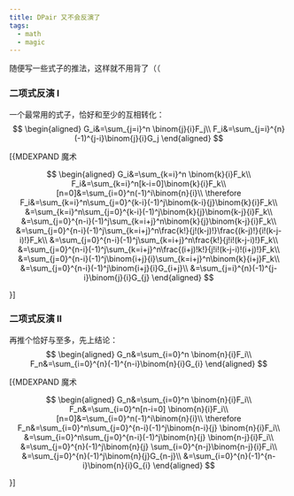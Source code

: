 ```yaml
---
title: DPair 又不会反演了
tags:
  - math
  - magic
---
```


随便写一些式子的推法，这样就不用背了（（

### 二项式反演 I

一个最常用的式子，恰好和至少的互相转化：
$$
\begin{aligned}
G_i&=\sum_{j=i}^n \binom{j}{i}F_j\\
F_i&=\sum_{j=i}^{n}(-1)^{j-i}\binom{j}{i}G_j
\end{aligned}
$$

[{MDEXPAND 魔术

$$
\begin{aligned}
G_i&=\sum_{k=i}^n \binom{k}{i}F_k\\
F_i&=\sum_{k=i}^n[k-i=0]\binom{k}{i}F_k\\
[n=0]&=\sum_{i=0}^n(-1)^i\binom{n}{i}\\
\therefore F_i&=\sum_{k=i}^n\sum_{j=0}^{k-i}(-1)^j\binom{k-i}{j}\binom{k}{i}F_k\\
&=\sum_{k=i}^n\sum_{j=0}^{k-i}(-1)^j\binom{k}{j}\binom{k-j}{i}F_k\\
&=\sum_{j=0}^{n-i}(-1)^j\sum_{k=i+j}^n\binom{k}{j}\binom{k-j}{i}F_k\\
&=\sum_{j=0}^{n-i}(-1)^j\sum_{k=i+j}^n\frac{k!}{j!(k-j)!}\frac{(k-j)!}{i!(k-j-i)!}F_k\\
&=\sum_{j=0}^{n-i}(-1)^j\sum_{k=i+j}^n\frac{k!}{j!i!(k-j-i)!}F_k\\
&=\sum_{j=0}^{n-i}(-1)^j\sum_{k=i+j}^n\frac{(i+j)!k!}{j!i!(k-j-i)!(i+j)!}F_k\\
&=\sum_{j=0}^{n-i}(-1)^j\binom{i+j}{i}\sum_{k=i+j}^n\binom{k}{i+j}F_k\\
&=\sum_{j=0}^{n-i}(-1)^j\binom{i+j}{i}G_{i+j}\\
&=\sum_{j=i}^{n}(-1)^{j-i}\binom{j}{i}G_{j}
\end{aligned}
$$

}]

### 二项式反演 II

再推个恰好与至多，先上结论：
$$
\begin{aligned}
G_n&=\sum_{i=0}^n \binom{n}{i}F_i\\
F_n&=\sum_{i=0}^{n}(-1)^{n-i}\binom{n}{i}G_{i}
\end{aligned}
$$

[{MDEXPAND 魔术

$$
\begin{aligned}
G_n&=\sum_{i=0}^n \binom{n}{i}F_i\\
F_n&=\sum_{i=0}^n[n-i=0] \binom{n}{i}F_i\\
[n=0]&=\sum_{i=0}^n(-1)^i\binom{n}{i}\\
\therefore F_n&=\sum_{i=0}^n\sum_{j=0}^{n-i}(-1)^j\binom{n-i}{j} \binom{n}{i}F_i\\
&=\sum_{i=0}^n\sum_{j=0}^{n-i}(-1)^j\binom{n}{j} \binom{n-j}{i}F_i\\
&=\sum_{j=0}^{n}(-1)^j\binom{n}{j} \sum_{i=0}^{n-j}\binom{n-j}{i}F_i\\
&=\sum_{j=0}^{n}(-1)^j\binom{n}{j}G_{n-j}\\
&=\sum_{i=0}^{n}(-1)^{n-i}\binom{n}{i}G_{i}
\end{aligned}
$$

}]

